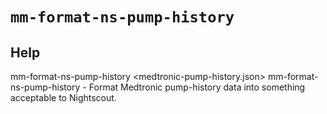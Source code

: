 # `mm-format-ns-pump-history`

## Help
mm-format-ns-pump-history <medtronic-pump-history.json>
mm-format-ns-pump-history - Format Medtronic pump-history data into something acceptable to Nightscout.
